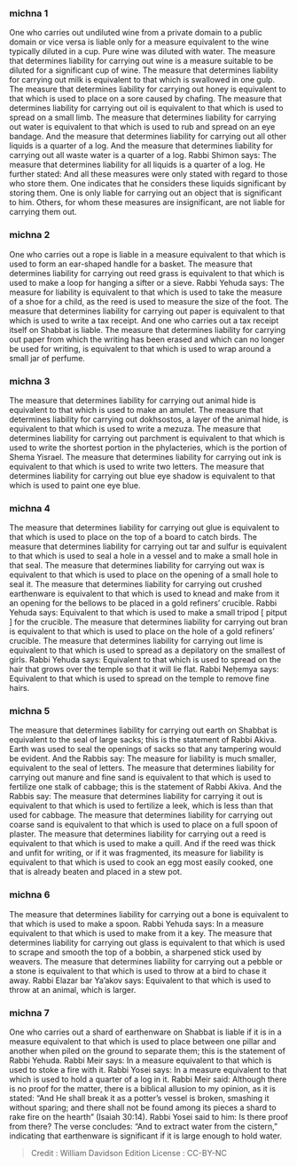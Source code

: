
### michna 1
One who carries out undiluted wine from a private domain to a public domain or vice versa is liable only for a measure equivalent to the wine typically diluted in a cup. Pure wine was diluted with water. The measure that determines liability for carrying out wine is a measure suitable to be diluted for a significant cup of wine. The measure that determines liability for carrying out milk is equivalent to that which is swallowed in one gulp. The measure that determines liability for carrying out honey is equivalent to that which is used to place on a sore caused by chafing. The measure that determines liability for carrying out oil is equivalent to that which is used to spread on a small limb. The measure that determines liability for carrying out water is equivalent to that which is used to rub and spread on an eye bandage. And the measure that determines liability for carrying out all other liquids is a quarter of a log. And the measure that determines liability for carrying out all waste water is a quarter of a log. Rabbi Shimon says: The measure that determines liability for all liquids is a quarter of a log. He further stated: And all these measures were only stated with regard to those who store them. One indicates that he considers these liquids significant by storing them. One is only liable for carrying out an object that is significant to him. Others, for whom these measures are insignificant, are not liable for carrying them out.

### michna 2
One who carries out a rope is liable in a measure equivalent to that which is used to form an ear-shaped handle for a basket. The measure that determines liability for carrying out reed grass is equivalent to that which is used to make a loop for hanging a sifter or a sieve. Rabbi Yehuda says: The measure for liability is equivalent to that which is used to take the measure of a shoe for a child, as the reed is used to measure the size of the foot. The measure that determines liability for carrying out paper is equivalent to that which is used to write a tax receipt. And one who carries out a tax receipt itself on Shabbat is liable. The measure that determines liability for carrying out paper from which the writing has been erased and which can no longer be used for writing, is equivalent to that which is used to wrap around a small jar of perfume.

### michna 3
The measure that determines liability for carrying out animal hide is equivalent to that which is used to make an amulet. The measure that determines liability for carrying out dokhsostos, a layer of the animal hide, is equivalent to that which is used to write a mezuza. The measure that determines liability for carrying out parchment is equivalent to that which is used to write the shortest portion in the phylacteries, which is the portion of Shema Yisrael. The measure that determines liability for carrying out ink is equivalent to that which is used to write two letters. The measure that determines liability for carrying out blue eye shadow is equivalent to that which is used to paint one eye blue.

### michna 4
The measure that determines liability for carrying out glue is equivalent to that which is used to place on the top of a board to catch birds. The measure that determines liability for carrying out tar and sulfur is equivalent to that which is used to seal a hole in a vessel and to make a small hole in that seal. The measure that determines liability for carrying out wax is equivalent to that which is used to place on the opening of a small hole to seal it. The measure that determines liability for carrying out crushed earthenware is equivalent to that which is used to knead and make from it an opening for the bellows to be placed in a gold refiners’ crucible. Rabbi Yehuda says: Equivalent to that which is used to make a small tripod [ pitput ] for the crucible. The measure that determines liability for carrying out bran is equivalent to that which is used to place on the hole of a gold refiners’ crucible. The measure that determines liability for carrying out lime is equivalent to that which is used to spread as a depilatory on the smallest of girls. Rabbi Yehuda says: Equivalent to that which is used to spread on the hair that grows over the temple so that it will lie flat. Rabbi Neḥemya says: Equivalent to that which is used to spread on the temple to remove fine hairs.

### michna 5
The measure that determines liability for carrying out earth on Shabbat is equivalent to the seal of large sacks; this is the statement of Rabbi Akiva. Earth was used to seal the openings of sacks so that any tampering would be evident. And the Rabbis say: The measure for liability is much smaller, equivalent to the seal of letters. The measure that determines liability for carrying out manure and fine sand is equivalent to that which is used to fertilize one stalk of cabbage; this is the statement of Rabbi Akiva. And the Rabbis say: The measure that determines liability for carrying it out is equivalent to that which is used to fertilize a leek, which is less than that used for cabbage. The measure that determines liability for carrying out coarse sand is equivalent to that which is used to place on a full spoon of plaster. The measure that determines liability for carrying out a reed is equivalent to that which is used to make a quill. And if the reed was thick and unfit for writing, or if it was fragmented, its measure for liability is equivalent to that which is used to cook an egg most easily cooked, one that is already beaten and placed in a stew pot.

### michna 6
The measure that determines liability for carrying out a bone is equivalent to that which is used to make a spoon. Rabbi Yehuda says: In a measure equivalent to that which is used to make from it a key. The measure that determines liability for carrying out glass is equivalent to that which is used to scrape and smooth the top of a bobbin, a sharpened stick used by weavers. The measure that determines liability for carrying out a pebble or a stone is equivalent to that which is used to throw at a bird to chase it away. Rabbi Elazar bar Ya’akov says: Equivalent to that which is used to throw at an animal, which is larger.

### michna 7
One who carries out a shard of earthenware on Shabbat is liable if it is in a measure equivalent to that which is used to place between one pillar and another when piled on the ground to separate them; this is the statement of Rabbi Yehuda. Rabbi Meir says: In a measure equivalent to that which is used to stoke a fire with it. Rabbi Yosei says: In a measure equivalent to that which is used to hold a quarter of a log in it. Rabbi Meir said: Although there is no proof for the matter, there is a biblical allusion to my opinion, as it is stated: “And He shall break it as a potter’s vessel is broken, smashing it without sparing; and there shall not be found among its pieces a shard to rake fire on the hearth” (Isaiah 30:14). Rabbi Yosei said to him: Is there proof from there? The verse concludes: “And to extract water from the cistern,” indicating that earthenware is significant if it is large enough to hold water.

>Credit : William Davidson Edition
>License :  CC-BY-NC